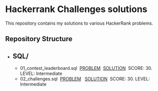# Hackerrank Challenges solutions

This repository contains my solutions to various HackerRank problems.

## Repository Structure

- SQL/
    - 
  - 01_contest_leaderboard.sql &nbsp;[PROBLEM](https://www.hackerrank.com/challenges/contest-leaderboard/problem)&nbsp; [SOLUTION](https://github.com/imyutta/hackerrank_challenges/blob/main/SQL/01_contest_leaderboard.sql)&nbsp; SCORE: 30. LEVEL: Intermediate
  - 02_challenges.sql &nbsp;[PROBLEM](https://www.hackerrank.com/challenges/challenges/problem) &nbsp; [SOLUTION](https://github.com/imyutta/hackerrank_challenges/blob/main/SQL/02_challenges.sql)&nbsp; SCORE: 30. LEVEL: Intermediate
